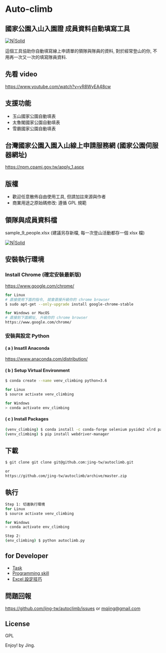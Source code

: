 # Auto-climb


## 國家公園入山入園證 成員資料自動填寫工具
[![N|Solid](https://4.bp.blogspot.com/-DAIv22gkCfc/XKG1TTMJ0UI/AAAAAAAAeE4/qddEt243nTwt-7AgdTKqJzb0R897nOG4wCLcBGAs/s1600/Screenshot%2Bfrom%2B2019-04-01%2B14-50-36.png)](https://4.bp.blogspot.com/-DAIv22gkCfc/XKG1TTMJ0UI/AAAAAAAAeE4/qddEt243nTwt-7AgdTKqJzb0R897nOG4wCLcBGAs/s1600/Screenshot%2Bfrom%2B2019-04-01%2B14-50-36.png)

這個工具協助你自動填寫線上申請單的領隊與隊員的資料, 對於經常登山的你, 不用再一次又一次的填寫隊員資料.

## 先看 video
https://www.youtube.com/watch?v=yR8WyEA48cw

## 支援功能
- 玉山國家公園自動填表
- 太魯閣國家公園自動填表
- 雪霸國家公園自動填表

## 台灣國家公園入園入山線上申請服務網 (國家公園伺服器網址)
https://npm.cpami.gov.tw/apply_1.aspx

## 版權
- 歡迎任意散佈自由使用工具, 但請加註來源與作者
- 商業用途之原始碼修改: 遵循 GPL 規範

## 領隊與成員資料檔
sample_9_people.xlsx   (建議另存新檔, 每一次登山活動都存一個 xlsx 檔)

[![N|Solid](https://2.bp.blogspot.com/-CCmP-Ghkuo0/XKF5UameYrI/AAAAAAAAeBQ/aDO1JYJzIFkxmNJLtYCZAFw9i--oNOqMwCLcBGAs/s1600/Screenshot%2Bfrom%2B2019-04-01%2B10-33-49.png)](https://2.bp.blogspot.com/-CCmP-Ghkuo0/XKF5UameYrI/AAAAAAAAeBQ/aDO1JYJzIFkxmNJLtYCZAFw9i--oNOqMwCLcBGAs/s1600/Screenshot%2Bfrom%2B2019-04-01%2B10-33-49.png)

## 安裝執行環境
### Install Chrome (確定安裝最新版)
https://www.google.com/chrome/
```sh
for Linux
# 直接使用下面的指令, 就會直接升級你的 chrome browser
$ sudo apt-get --only-upgrade install google-chrome-stable
```
```sh
for Windows or MacOS
# 直接到下面網址, 升級你的 chrome browser
https://www.google.com/chrome/
```

### 安裝與設定 Python
#### ( a ) Insatll Anaconda
https://www.anaconda.com/distribution/

#### ( b ) Setup Virtual Environment
```sh
$ conda create --name venv_climbing python=3.6

for Linux
$ source activate venv_climbing

for Windows
> conda activate env_climbing
```

#### ( c ) Install Packages
```sh
(venv_climbing) $ conda install -c conda-forge selenium pyside2 xlrd pandas
(venv_climbing) $ pip install webdriver-manager
```

## 下載
```sh
$ git clone git clone git@github.com:jing-tw/autoclimb.git

or 
https://github.com/jing-tw/autoclimb/archive/master.zip

```

## 執行
```sh
Step 1: 切進執行環境
for Linux
$ source activate venv_climbing

for Windows
> conda activate env_climbing

Step 2: 
(env_climbing) $ python autoclimb.py
```

## for Developer
- [Task](https://docs.google.com/spreadsheets/d/1zBzCCGJZ_3ZbQgUl_GSnXP8J3mQQUV7dGDGVw76bHoM/edit?usp=sharing)
- [Programming skill](https://docs.google.com/document/d/1U1DZayMw3cEL8ZdOzN_gHTSscGgNYd_E1NKMIRDAXzY/edit?usp=sharing)
- [Excel 設定技巧](https://docs.google.com/document/d/1AG0J3jg4ULTDfpDM3BD9i5ZeutwTJr4b7w9iTzz-DEM/edit?usp=sharing)

## 問題回報
https://github.com/jing-tw/autoclimb/issues or mqjing@gmail.com

License
----
GPL


Enjoy!
by Jing.
